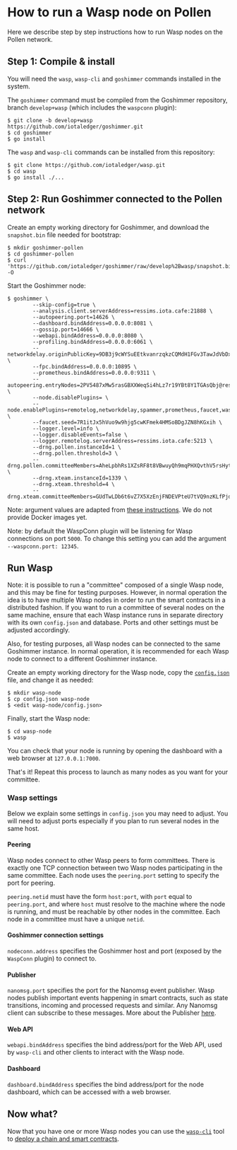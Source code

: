 # How to run a Wasp node on Pollen

Here we describe step by step instructions how to run Wasp nodes on the Pollen network.

## Step 1: Compile & install

You will need the `wasp`, `wasp-cli` and `goshimmer` commands installed in
the system.

The `goshimmer` command must be compiled from the Goshimmer repository,
branch `develop+wasp` (which includes the `waspconn` plugin):

```
$ git clone -b develop+wasp https://github.com/iotaledger/goshimmer.git
$ cd goshimmer
$ go install
```

The `wasp` and `wasp-cli` commands can be installed from this repository:

```
$ git clone https://github.com/iotaledger/wasp.git
$ cd wasp
$ go install ./...
```

## Step 2: Run Goshimmer connected to the Pollen network

Create an empty working directory for Goshimmer, and download the `snapshot.bin` file needed for bootstrap:

```
$ mkdir goshimmer-pollen
$ cd goshimmer-pollen
$ curl 'https://github.com/iotaledger/goshimmer/raw/develop%2Bwasp/snapshot.bin' -O
```

Start the Goshimmer node:

```
$ goshimmer \
        --skip-config=true \
        --analysis.client.serverAddress=ressims.iota.cafe:21888 \
        --autopeering.port=14626 \
        --dashboard.bindAddress=0.0.0.0:8081 \
        --gossip.port=14666 \
        --webapi.bindAddress=0.0.0.0:8080 \
        --profiling.bindAddress=0.0.0.0:6061 \
        --networkdelay.originPublicKey=9DB3j9cWYSuEEtkvanrzqkzCQMdH1FGv3TawJdVbDxkd \
        --fpc.bindAddress=0.0.0.0:10895 \
        --prometheus.bindAddress=0.0.0.0:9311 \
        --autopeering.entryNodes=2PV5487xMw5rasGBXXWeqSi4hLz7r19YBt8Y1TGAsQbj@ressims.iota.cafe:15626,5EDH4uY78EA6wrBkHHAVBWBMDt7EcksRq6pjzipoW15B@entryshimmer.tanglebay.com:14646 \
        --node.disablePlugins= \
        --node.enablePlugins=remotelog,networkdelay,spammer,prometheus,faucet,waspconn \
        --faucet.seed=7R1itJx5hVuo9w9hjg5cwKFmek4HMSoBDgJZN8hKGxih \
        --logger.level=info \
        --logger.disableEvents=false \
        --logger.remotelog.serverAddress=ressims.iota.cafe:5213 \
        --drng.pollen.instanceId=1 \
        --drng.pollen.threshold=3 \
        --drng.pollen.committeeMembers=AheLpbhRs1XZsRF8t8VBwuyQh9mqPHXQvthV5rsHytDG,FZ28bSTidszUBn8TTCAT9X1nVMwFNnoYBmZ1xfafez2z,GT3UxryW4rA9RN9ojnMGmZgE2wP7psagQxgVdA4B9L1P,4pB5boPvvk2o5MbMySDhqsmC2CtUdXyotPPEpb7YQPD7,64wCsTZpmKjRVHtBKXiFojw7uw3GszumfvC4kHdWsHga \
        --drng.xteam.instanceId=1339 \
        --drng.xteam.threshold=4 \
        --drng.xteam.committeeMembers=GUdTwLDb6t6vZ7X5XzEnjFNDEVPteU7tVQ9nzKLfPjdo,68vNzBFE9HpmWLb2x4599AUUQNuimuhwn3XahTZZYUHt,Dc9n3JxYecaX3gpxVnWb4jS3KVz1K1SgSK1KpV1dzqT1,75g6r4tqGZhrgpDYZyZxVje1Qo54ezFYkCw94ELTLhPs,CN1XLXLHT9hv7fy3qNhpgNMD6uoHFkHtaNNKyNVCKybf,7SmttyqrKMkLo5NPYaiFoHs8LE6s7oCoWCQaZhui8m16,CypSmrHpTe3WQmCw54KP91F5gTmrQEL7EmTX38YStFXx
```

Note: argument values are adapted from [these instructions](https://github.com/iotaledger/goshimmer/wiki/Setup-up-a-GoShimmer-node-%28Joining-the-pollen-testnet%29).
We do not provide Docker images yet.

Note: by default the WaspConn plugin will be listening for Wasp connections on port `5000`.
To change this setting you can add the argument `--waspconn.port: 12345`.

## Run Wasp

Note: it is possible to run a "committee" composed of a single Wasp node, and
this may be fine for testing purposes. However, in normal operation the idea is
to have multiple Wasp nodes in order to run the smart contracts in a
distributed fashion. If you want to run a committee of several nodes on the
same machine, ensure that each Wasp instance runs in separate directory with
its own `config.json` and database. Ports and other settings must be adjusted
accordingly.

Also, for testing purposes, all Wasp nodes can be connected to the same
Goshimmer instance.  In normal operation, it is recommended for each Wasp node
to connect to a different Goshimmer instance.

Create an empty working directory for the Wasp node, copy the
[`config.json`](https://github.com/iotaledger/wasp/blob/master/config.json)
file, and change it as needed:

```
$ mkdir wasp-node
$ cp config.json wasp-node
$ <edit wasp-node/config.json>
```

Finally, start the Wasp node:

```
$ cd wasp-node
$ wasp
```

You can check that your node is running by opening the dashboard with a web
browser at `127.0.0.1:7000`.

That's it! Repeat this process to launch as many nodes as you want for your
committee.

### Wasp settings

Below we explain some settings in `config.json` you may need to adjust. You
will need to adjust ports especially if you plan to run several nodes in the
same host.

#### Peering

Wasp nodes connect to other Wasp peers to form committees. There is exactly one
TCP connection between two Wasp nodes participating in the same committee. Each
node uses the `peering.port` setting to specify the port for peering.

`peering.netid` must have the form `host:port`, with `port` equal to
`peering.port`, and where `host` must resolve to the machine where the node is
running, and must be reachable by other nodes in the committee. Each node in a
committee must have a unique `netid`.

#### Goshimmer connection settings

`nodeconn.address` specifies the Goshimmer host and port (exposed by the `WaspConn` plugin) to
connect to.

#### Publisher

`nanomsg.port` specifies the port for the Nanomsg event publisher. Wasp nodes
publish important events happening in smart contracts, such as state
transitions, incoming and processed requests and similar.  Any Nanomsg client
can subscribe to these messages. More about the Publisher [here](./publisher.md).

#### Web API

`webapi.bindAddress` specifies the bind address/port for the Web API, used by
`wasp-cli` and other clients to interact with the Wasp node.

#### Dashboard

`dashboard.bindAddress` specifies the bind address/port for the node dashboard,
which can be accessed with a web browser.

## Now what?

Now that you have one or more Wasp nodes you can use the
[`wasp-cli`](../../tools/wasp-cli/README.md) tool to [deploy a chain and smart
contracts](./deploy.md).
